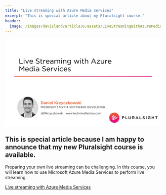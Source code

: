 ```yaml
---
title: "Live streaming with Azure Media Services"
excerpt: "This is special article about my Pluralsight course."
header:
  image: /images/devisland/article36/assets/LiveStreamingWithAzureMediaServices1.jpg
---
```


<p align="center">
<img src="/images/devisland/article36/assets/LiveStreamingWithAzureMediaServices1.jpg?raw=true" alt="Live streaming with Azure Media Services"/>
</p>

## This is special article because I am happy to announce that my new Pluralsight course is available.

Preparing your own live streaming can be challenging. In this course, you will learn how to use Microsoft Azure Media Services to perform live streaming.

[Live streaming with Azure Media Services](https://www.pluralsight.com/courses/live-streaming-azure-media-services)

